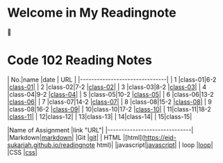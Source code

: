 # Welcome in My Readingnote
:black_heart:

# Code 102 Reading Notes

| No.|name    |date  | URL      |
|-------------------------------|
|  1 |class-01|6-2   |[class-01](https://eid-sukariah.github.io/readingnote/class-01)|
|  2 |class-02|7-2   |[class-02](https://eid-sukariah.github.io/readingnote/class-02)|
|  3 |class-03|8-2   |[class-03](https://eid-sukariah.github.io/readingnote/class-03)|
|  4 |class-04|9-2   |[class-04](https://eid-sukariah.github.io/readingnote/class-04)|
|  5 |class-05|10-2  |[class-05](https://eid-sukariah.github.io/readingnote/class-05)|
|  6 |class-06|13-2  |[class-06](https://eid-sukariah.github.io/readingnote/class-06)|
|  7 |class-07|14-2  |[class-07](https://eid-sukariah.github.io/readingnote/class-07)|
|  8 |class-08|15-2  |[class-08](https://eid-sukariah.github.io/readingnote/class-08)|
|  9 |class-08|16-2  |[class-09](https://eid-sukariah.github.io/readingnote/class-09)|
|  10|class-10|17-2  |[class-10](https://eid-sukariah.github.io/readingnote/class-10)|
|  11|class-11|18-2  |[class-11](https://eid-sukariah.github.io/readingnote/class-11)|
|  12|class-12|
|  13|class-13|
|  14|class-14|
|  15|class-15|


|Name of Assignment |link "URL"|
|------------------------------|
|Markdown|[markdown](https://eid-sukariah.github.io/readingnote/markdown)|
|Git     |[git](https://eid-sukariah.github.io/readingnote/git)|
|  HTML  |[html](https://eid-sukariah.github.io/readingnote html)|
|javascript|[javascript](https://eid-sukariah.github.io/readingnote/javascript)|
| loop   |[loop](https://eid-sukariah.github.io/readingnote/loop)|
|CSS     |[css](https://eid-sukariah.github.io/readingnote/css)|








